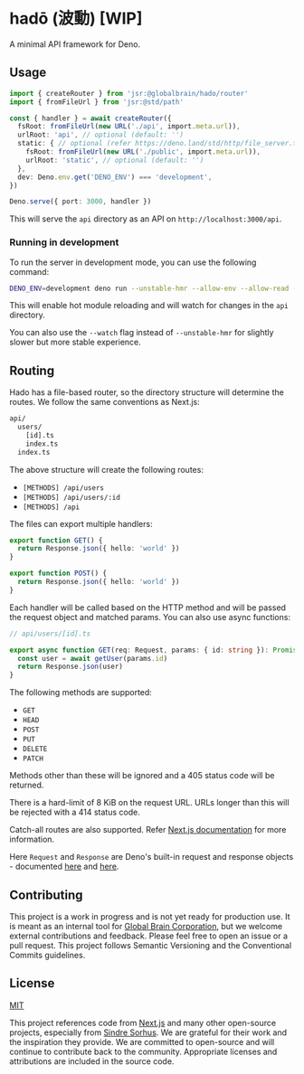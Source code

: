 # hadō (波動) [WIP]

A minimal API framework for Deno.

## Usage

```ts
import { createRouter } from 'jsr:@globalbrain/hado/router'
import { fromFileUrl } from 'jsr:@std/path'

const { handler } = await createRouter({
  fsRoot: fromFileUrl(new URL('./api', import.meta.url)),
  urlRoot: 'api', // optional (default: '')
  static: { // optional (refer https://deno.land/std/http/file_server.ts?s=serveDir)
    fsRoot: fromFileUrl(new URL('./public', import.meta.url)),
    urlRoot: 'static', // optional (default: '')
  },
  dev: Deno.env.get('DENO_ENV') === 'development',
})

Deno.serve({ port: 3000, handler })
```

This will serve the `api` directory as an API on `http://localhost:3000/api`.

### Running in development

To run the server in development mode, you can use the following command:

```sh
DENO_ENV=development deno run --unstable-hmr --allow-env --allow-read --allow-net server.ts
```

This will enable hot module reloading and will watch for changes in the `api` directory.

You can also use the `--watch` flag instead of `--unstable-hmr` for slightly slower but more stable experience.

## Routing

Hado has a file-based router, so the directory structure will determine the routes. We follow the same conventions as Next.js:

```txt
api/
  users/
    [id].ts
    index.ts
  index.ts
```

The above structure will create the following routes:

- `[METHODS] /api/users`
- `[METHODS] /api/users/:id`
- `[METHODS] /api`

The files can export multiple handlers:

```ts
export function GET() {
  return Response.json({ hello: 'world' })
}

export function POST() {
  return Response.json({ hello: 'world' })
}
```

Each handler will be called based on the HTTP method and will be passed the request object and matched params. You can also use async functions:

```ts
// api/users/[id].ts

export async function GET(req: Request, params: { id: string }): Promise<Response> {
  const user = await getUser(params.id)
  return Response.json(user)
}
```

The following methods are supported:

- `GET`
- `HEAD`
- `POST`
- `PUT`
- `DELETE`
- `PATCH`

Methods other than these will be ignored and a 405 status code will be returned.

There is a hard-limit of 8 KiB on the request URL. URLs longer than this will be rejected with a 414 status code.

Catch-all routes are also supported. Refer [Next.js documentation](https://nextjs.org/docs/pages/building-your-application/routing/dynamic-routes) for more information.

Here `Request` and `Response` are Deno's built-in request and response objects - documented [here](https://docs.deno.com/deploy/api/runtime-request) and [here](https://docs.deno.com/deploy/api/runtime-response).

## Contributing

This project is a work in progress and is not yet ready for production use. It is meant as an internal tool for [Global Brain Corporation](https://globalbrains.com/en), but we welcome external contributions and feedback. Please feel free to open an issue or a pull request. This project follows Semantic Versioning and the Conventional Commits guidelines.

## License

[MIT](./LICENSE.md)

This project references code from [Next.js](https://github.com/vercel/next.js) and many other open-source projects, especially from [Sindre Sorhus](https://github.com/sindresorhus). We are grateful for their work and the inspiration they provide. We are committed to open-source and will continue to contribute back to the community. Appropriate licenses and attributions are included in the source code.
